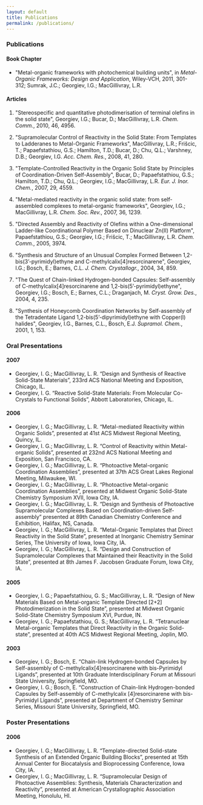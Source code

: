```yaml
---
layout: default
title: Publications
permalink: /publications/
---
```


### Publications

#### Book Chapter

- "Metal-organic frameworks with photochemical building units", in *Metal-Organic Frameworks: Design and Application*, Wiley-VCH, 2011, 301-312; Sumrak, J.C.; Georgiev, I.G.; MacGillivray, L.R.

#### Articles

1. "Stereospecific and quantitative photodimerisation of terminal olefins in the solid state", Georgiev, I.G.; Bucar, D.; MacGillivray, L.R. *Chem. Comm.*, 2010, 46, 4956.

2. "Supramolecular Control of Reactivity in the Solid State: From Templates to Ladderanes to Metal-Organic Frameworks", MacGillivray, L.R.; Frišcic, T.; Papaefstathiou, G.S.; Hamilton, T.D.; Bucar, D.; Chu, Q.L.; Varshney, D.B.; Georgiev, I.G. *Acc. Chem. Res.*, 2008, 41, 280.

3. "Template-Controlled Reactivity in the Organic Solid State by Principles of Coordination-Driven Self-Assembly", Bucar, D.; Papaefstathiou, G.S.; Hamilton, T.D.; Chu, Q.L.; Georgiev, I.G.; MacGillivray, L.R. *Eur. J. Inor. Chem.*, 2007, 29, 4559.

4. "Metal-mediated reactivity in the organic solid state: from self-assembled complexes to metal-organic frameworks", Georgiev, I.G.; MacGillivray, L.R. *Chem. Soc. Rev.*, 2007, 36, 1239.

5. "Directed Assembly and Reactivity of Olefins within a One-dimensional Ladder-like Coordinational Polymer Based on Dinuclear Zn(II) Platform", Papaefstathiou, G.S.; Georgiev, I.G.; Frišcic, T.; MacGillivray, L.R. *Chem. Comm.*, 2005, 3974.

6. "Synthesis and Structure of an Unusual Complex Formed Between 1,2-bis(3’-pyrimidyl)ethyne and C-methylcalix[4]resorcinarene", Georgiev, I.G.; Bosch, E.; Barnes, C.L. *J. Chem. Crystallogr.*, 2004, 34, 859.

7. "The Quest of Chain-linked Hydrogen-bonded Capsules: Self-assembly of C-methylcalix[4]resorcinarene and 1,2-bis(5’-pyrimidyl)ethyne", Georgiev, I.G.; Bosch, E.; Barnes, C.L.; Draganjach, M. *Cryst. Grow. Des.*, 2004, 4, 235.

8. "Synthesis of Honeycomb Coordination Networks by Self-assembly of the Tetradentate Ligand 1,2-bis(5’-dipyrimidyl)ethyne with Copper(I) halides", Georgiev, I.G., Barnes, C.L., Bosch, E.J. *Supramol. Chem.*, 2001, 1, 153.

### Oral Presentations

#### 2007

- Georgiev, I. G.; MacGillivray, L. R. “Design and Synthesis of Reactive Solid-State Materials”, 233rd ACS National Meeting and Exposition, Chicago, IL.
- Georgiev, I. G. “Reactive Solid-State Materials: From Molecular Co-Crystals to Functional Solids”, Abbott Laboratories, Chicago, IL.

#### 2006

- Georgiev, I. G.; MacGillivray, L. R. “Metal-mediated Reactivity within Organic Solids”, presented at 41st ACS Midwest Regional Meeting, Quincy, IL.
- Georgiev, I. G.; MacGillivray, L. R. “Control of Reactivity within Metal-organic Solids”, presented at 232nd ACS National Meeting and Exposition, San Francisco, CA.
- Georgiev, I. G.; MacGillivray, L. R. “Photoactive Metal-organic Coordination Assemblies”, presented at 37th ACS Great Lakes Regional Meeting, Milwaukee, WI.
- Georgiev, I. G.; MacGillivray, L. R. “Photoactive Metal-organic Coordination Assemblies”, presented at Midwest Organic Solid-State Chemistry Symposium XVII, Iowa City, IA.
- Georgiev, I. G.; MacGillivray, L. R. “Design and Synthesis of Photoactive Supramolecular Complexes Based on Coordination-driven Self-assembly” presented at 89th Canadian Chemistry Conference and Exhibition, Halifax, NS, Canada.
- Georgiev, I. G.; MacGillivray, L. R. “Metal-Organic Templates that Direct Reactivity in the Solid State”, presented at Inorganic Chemistry Seminar Series, The University of Iowa, Iowa City, IA.
- Georgiev, I. G.; MacGillivray, L. R. “Design and Construction of Supramolecular Complexes that Maintained their Reactivity in the Solid State”, presented at 8th James F. Jacobsen Graduate Forum, Iowa City, IA.

#### 2005

- Georgiev, I. G.; Papaefstathiou, G. S.; MacGillivray, L. R. “Design of New Materials Based on Metal-organic Template Directed [2+2] Photodimerization in the Solid State”, presented at Midwest Organic Solid-State Chemistry Symposium XVI, Purdue, IN.
- Georgiev, I. G.; Papaefstathiou, G. S.; MacGillivray, L. R. “Tetranuclear Metal-organic Templates that Direct Reactivity in the Organic Solid-state”, presented at 40th ACS Midwest Regional Meeting, Joplin, MO.

#### 2003

- Georgiev, I. G.; Bosch, E. “Chain-link Hydrogen-bonded Capsules by Self-assembly of C-methylcalix[4]resorcinarene with bis-Pyrimidyl Ligands”, presented at 10th Graduate Interdisciplinary Forum at Missouri State University, Springfield, MO.
- Georgiev, I. G.; Bosch, E. “Construction of Chain-link Hydrogen-bonded Capsules by Self-assembly of C-methylcalix [4]resorcinarene with bis-Pyrimidyl Ligands”, presented at Department of Chemistry Seminar Series, Missouri State University, Springfield, MO.

### Poster Presentations

#### 2006

- Georgiev, I. G.; MacGillivray, L. R. “Template-directed Solid-state Synthesis of an Extended Organic Building Blocks”, presented at 15th Annual Center for Biocatalysis and Bioprocessing Conference, Iowa City, IA.
- Georgiev, I. G.; MacGillivray, L. R. “Supramolecular Design of Photoactive Assemblies: Synthesis, Materials Characterization and Reactivity”, presented at American Crystallographic Association Meeting, Honolulu, HI.

